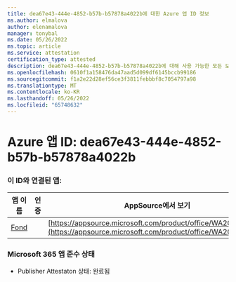 ```yaml
---
title: dea67e43-444e-4852-b57b-b57878a4022b에 대한 Azure 앱 ID 정보
ms.author: elmalova
author: elenamalova
manager: tonybal
ms.date: 05/26/2022
ms.topic: article
ms.service: attestation
certification_type: attested
description: dea67e43-444e-4852-b57b-b57878a4022b에 대해 사용 가능한 모든 보안 및 규정 준수 정보입니다.
ms.openlocfilehash: 0610f1a158476da47aad5d099df6145bccb99186
ms.sourcegitcommit: f1a2e22d28ef56ce3f3811febbbf8c7054797a98
ms.translationtype: MT
ms.contentlocale: ko-KR
ms.lasthandoff: 05/26/2022
ms.locfileid: "65748632"
---
```

# <a name="azure-app-id-dea67e43-444e-4852-b57b-b57878a4022b"></a>Azure 앱 ID: dea67e43-444e-4852-b57b-b57878a4022b


### <a name="apps-associated-with-this-id"></a>이 ID와 연결된 앱:
| **앱 이름** | **인증** | **AppSource에서 보기** |
|--------------|---------------|-----------------------|
| [Fond](../forward/WA200003631.md) |  | [https://appsource.microsoft.com/product/office/WA200003631](https://appsource.microsoft.com/product/office/WA200003631) |

### <a name="microsoft-365-app-compliance-status"></a>Microsoft 365 앱 준수 상태
- Publisher Attestaton 상태: 완료됨
